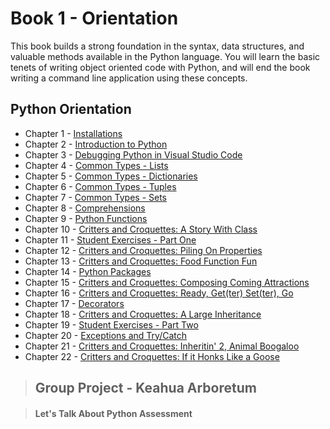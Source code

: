 # Book 1 - Orientation

This book builds a strong foundation in the syntax, data structures, and valuable methods available in the Python language. You will learn the basic tenets of writing object oriented code with Python, and will end the book writing a command line application using these concepts.

## Python Orientation

* Chapter 1 - [Installations](./chapters/INSTALLATIONS_OSX.md)
* Chapter 2 - [Introduction to Python](./chapters/PYTHON_INTRO.md)
* Chapter 3 - [Debugging Python in Visual Studio Code](./chapters/DEBUGGING_PYTHON.md)
* Chapter 4 - [Common Types - Lists](./chapters/DATA_STRUCTURES_LIST.md)
* Chapter 5 - [Common Types - Dictionaries](./chapters/DATA_STRUCTURES_DICTIONARY.md)
* Chapter 6 - [Common Types - Tuples](./chapters/DATA_STRUCTURES_TUPLE.md)
* Chapter 7 - [Common Types - Sets](./chapters/DATA_STRUCTURES_SET.md)
* Chapter 8 - [Comprehensions](./chapters/COMPREHENSIONS_INTRO.md)
* Chapter 9 - [Python Functions](./chapters/FUNCTIONS_INTRO.md)
* Chapter 10 - [Critters and Croquettes: A Story With Class](./chapters/CLASSES_01-INTRO.md)
* Chapter 11 - [Student Exercises - Part One](./chapters/STUDENT_EXERCISES_TYPES.md)
* Chapter 12 - [Critters and Croquettes: Piling On Properties](./chapters/CLASSES_02-ADD_PROPERTIES.md)
* Chapter 13 - [Critters and Croquettes: Food Function Fun](./chapters/CLASSES_03-METHODS.md)
* Chapter 14 - [Python Packages](./chapters/PYTHON_PACKAGES.md)
* Chapter 15 - [Critters and Croquettes: Composing Coming Attractions](./chapters/CLASSES_04-COMPOSITION.md)
* Chapter 16 - [Critters and Croquettes: Ready, Get(ter) Set(ter), Go](./chapters/CLASSES_05-PROP_MGMT.md)
* Chapter 17 - [Decorators](./chapters/DECORATORS_INTRO.md)
* Chapter 18 - [Critters and Croquettes: A Large Inheritance](./chapters/CLASSES_06-INHERITANCE.md)
* Chapter 19 - [Student Exercises - Part Two](./chapters/STUDENT_EXERCISES_INHERITANCE.md)
* Chapter 20 - [Exceptions and Try/Catch](./chapters/TRY_CATCH_INTRO.md)
* Chapter 21 - [Critters and Croquettes: Inheritin' 2, Animal Boogaloo](./chapters/CLASSES_07-MULTIPLE_INHERITANCE.md)
* Chapter 22 - [Critters and Croquettes: If it Honks Like a Goose](./chapters/CLASSES_08-DUCK_TYPING.md)

> ## __Group Project__ - Keahua Arboretum

> #### Let's Talk About Python Assessment
